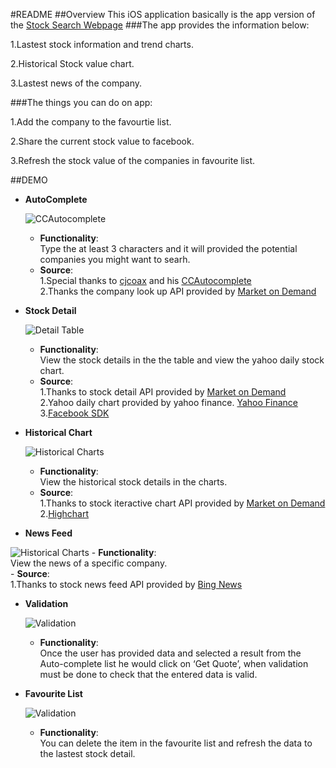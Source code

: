 #README
##Overview
This iOS application basically is the app version of the [Stock Search Webpage](https://github.com/JBWKZsf/Stock-Market-Search)
###The app provides the information below:

1.Lastest stock information and trend charts.

2.Historical Stock value chart.

3.Lastest news of the company.

###The things you can do on app:

1.Add the company to the favourtie list.

2.Share the current stock value to facebook.

3.Refresh the stock value of the companies in favourite list. 


##DEMO
* **AutoComplete**

  ![CCAutocomplete](./image&gif/autocomplete.gif)  
  
  - **Functionality**:  
   Type the at least 3 characters and it will provided the potential companies you might want to searh.
  - **Source**:  
    1.Special thanks to [cjcoax](https://github.com/cjcoax) and his [CCAutocomplete](https://github.com/cjcoax/Autocomplete)  
    2.Thanks the company look up API provided by [Market on Demand](https://www.markit.com/product/markit-on-demand)  
  
* **Stock Detail**

  ![Detail Table](./image&gif/detail.gif)
  
  - **Functionality**:  
   View the stock details in the the table and view the yahoo daily stock chart.
  - **Source**:  
    1.Thanks to stock detail API provided by [Market on Demand](https://www.markit.com/product/markit-on-demand)  
    2.Yahoo daily chart provided by yahoo finance. [Yahoo Finance](http://finance.yahoo.com/)  
    3.[Facebook SDK](https://developers.facebook.com/)
  
* **Historical Chart**

  ![Historical Charts](./image&gif/historical.gif)
  
   - **Functionality**:  
   View the historical stock details in the charts.  
   - **Source**:  
    1.Thanks to stock iteractive chart API provided by [Market on Demand](https://www.markit.com/product/markit-on-demand)  
    2.[Highchart](http://www.highcharts.com/)  
    
   
* **News Feed**  

 ![Historical Charts](./image&gif/news.gif)
	- **Functionality**:  
	View the news of a specific company.  
	- **Source**:  
	1.Thanks to stock news feed API provided by [Bing News](https://datamarket.azure.com/dataset/bing/search)
	
* **Validation**
  
  ![Validation](./image&gif/validation.gif)
  - **Functionality**:  
	Once the user has provided data and selected a result from the Auto-complete list he would click on ‘Get Quote’, when validation must be done to check that the entered data is valid.
	
* **Favourite List**   

  ![Validation](./image&gif/favouritelist.gif)  
  
   - **Functionality**:  
	You can delete the item in the favourite list and refresh the data to the lastest stock detail.